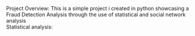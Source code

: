 Project Overview: This is a simple project i created in python showcasing a Fraud Detection Analysis through the use of statistical and social network analysis
<br> Statistical analysis:

